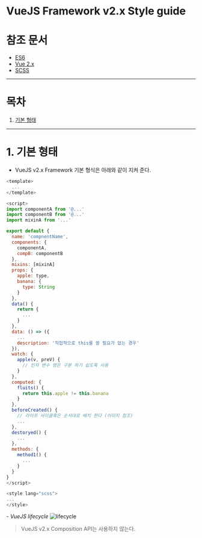 # VueJS Framework v2.x Style guide

참조 문서
===
* [ES6](https://www.w3schools.com/js/js_es6.asp)
* [Vue 2.x](https://v2.vuejs.org/)
* [SCSS](https://sass-lang.com/)
---

목차
===
1. [기본 형태](#1.-기본-형태)
---

# 1. 기본 형태

* VueJS v2.x Framework 기본 형식은 아래와 같이 지켜 준다.
```javascript
<template>
  ...
</template>

<script>
import componentA from '@...'
import componentB from '@...'
import mixinA from '...'

export default {
  name: 'compnentName',
  components: {
    componentA,
    compB: componentB
  },
  mixins: [mixinA]
  props: {
    apple: type,
    banana: {
      type: String
    }
  },
  data() {
    return {
      ...
    }
  },
  data: () => ({
    ...
    description: '직접적으로 this를 쓸 필요가 없는 경우'
  }),
  watch: {
    apple(v, preV) {
      // 인자 변수 명은 구분 하기 쉽도록 사용
    }
  },
  computed: {
    fluits() {
      return this.apple != this.banana
    }
  },
  beforeCreated() {
    // 라이프 사이클훅은 순서대로 배치 한다 (이미지 참조)
    ...
  },
  destoryed() {
    ...
  },
  methods: {
    method1() {
      ...
    }
  }
}
</script>

<style lang="scss">
...
</style>
```
*- VueJS lifecycle*
![lifecycle](https://v2.vuejs.org/images/lifecycle.png)
> VueJS v2.x Composition API는 사용하지 않는다.